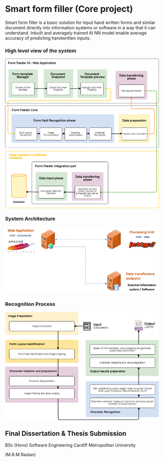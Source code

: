# Smart form filler (Core project)
Smart form filler is a basic solution for input hand written forms and similar document directly into information systems or software in a way that it can understand. Inbuilt and averagely trained AI NN model enable average accuracy of predicting handwritten inputs.  

### High level view of the system 
![High level view](/readme/logic.png)

### System Architecture
![High level view](/readme/arch.png)

### Recognition Process
![High level view](/readme/process.png)

## Final Dissertation & Thesis Submission 
BSc (Hons) Software Engineering 
Cardiff Metropolitan University 

(M.R.M Raslan)
